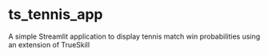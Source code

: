 # ts_tennis_app
A simple Streamlit application to display tennis match win probabilities using an extension of TrueSkill
